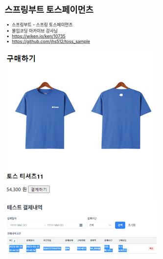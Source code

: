 # 스프링부트 토스페이먼츠

* 스프링부트 - 스프링 토스페이먼츠
* 몰입코딩 아카이브 강사님
* https://wiken.io/ken/10735
* https://github.com/jhs512/toss_sample

![](https://github.com/yeseung/toss/blob/master/20230331_104614_1680227174.png)
![](https://github.com/yeseung/toss/blob/master/20230331_104650_1680227210.png)
